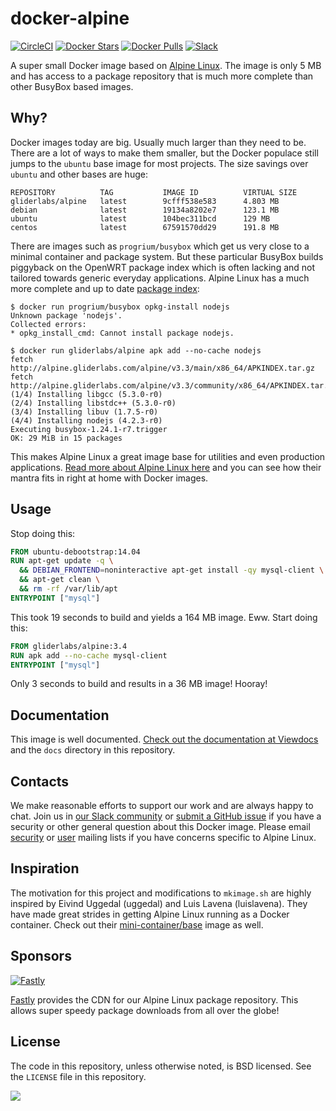 # docker-alpine

[![CircleCI](https://img.shields.io/circleci/project/github/gliderlabs/docker-alpine/release.svg)](https://circleci.com/gh/gliderlabs/docker-alpine)
[![Docker Stars](https://img.shields.io/docker/stars/gliderlabs/alpine.svg)][hub]
[![Docker Pulls](https://img.shields.io/docker/pulls/gliderlabs/alpine.svg)][hub]
[![Slack](http://glider-slackin.herokuapp.com/badge.svg)][slack]


A super small Docker image based on [Alpine Linux][alpine]. The image is only 5 MB and has access to a package repository that is much more complete than other BusyBox based images.

## Why?

Docker images today are big. Usually much larger than they need to be. There are a lot of ways to make them smaller, but the Docker populace still jumps to the `ubuntu` base image for most projects. The size savings over `ubuntu` and other bases are huge:

```
REPOSITORY          TAG           IMAGE ID          VIRTUAL SIZE
gliderlabs/alpine   latest        9cfff538e583      4.803 MB
debian              latest        19134a8202e7      123.1 MB
ubuntu              latest        104bec311bcd      129 MB
centos              latest        67591570dd29      191.8 MB
```

There are images such as `progrium/busybox` which get us very close to a minimal container and package system. But these particular BusyBox builds piggyback on the OpenWRT package index which is often lacking and not tailored towards generic everyday applications. Alpine Linux has a much more complete and up to date [package index][alpine-packages]:

```console
$ docker run progrium/busybox opkg-install nodejs
Unknown package 'nodejs'.
Collected errors:
* opkg_install_cmd: Cannot install package nodejs.

$ docker run gliderlabs/alpine apk add --no-cache nodejs
fetch http://alpine.gliderlabs.com/alpine/v3.3/main/x86_64/APKINDEX.tar.gz
fetch http://alpine.gliderlabs.com/alpine/v3.3/community/x86_64/APKINDEX.tar.gz
(1/4) Installing libgcc (5.3.0-r0)
(2/4) Installing libstdc++ (5.3.0-r0)
(3/4) Installing libuv (1.7.5-r0)
(4/4) Installing nodejs (4.2.3-r0)
Executing busybox-1.24.1-r7.trigger
OK: 29 MiB in 15 packages
```

This makes Alpine Linux a great image base for utilities and even production applications. [Read more about Alpine Linux here][alpine-about] and you can see how their mantra fits in right at home with Docker images.

## Usage

Stop doing this:

```dockerfile
FROM ubuntu-debootstrap:14.04
RUN apt-get update -q \
  && DEBIAN_FRONTEND=noninteractive apt-get install -qy mysql-client \
  && apt-get clean \
  && rm -rf /var/lib/apt
ENTRYPOINT ["mysql"]
```
This took 19 seconds to build and yields a 164 MB image. Eww. Start doing this:

```dockerfile
FROM gliderlabs/alpine:3.4
RUN apk add --no-cache mysql-client
ENTRYPOINT ["mysql"]
```

Only 3 seconds to build and results in a 36 MB image! Hooray!

## Documentation

This image is well documented. [Check out the documentation at Viewdocs][docs] and the `docs` directory in this repository.

## Contacts

We make reasonable efforts to support our work and are always happy to chat. Join us in [our Slack community][slack] or [submit a GitHub issue][issues] if you have a security or other general question about this Docker image. Please email [security](http://lists.alpinelinux.org/alpine-security/summary.html) or [user](http://lists.alpinelinux.org/alpine-user/summary.html) mailing lists if you have concerns specific to Alpine Linux.

## Inspiration

The motivation for this project and modifications to `mkimage.sh` are highly inspired by Eivind Uggedal (uggedal) and Luis Lavena (luislavena). They have made great strides in getting Alpine Linux running as a Docker container. Check out their [mini-container/base][mini-base] image as well.

## Sponsors

[![Fastly](https://github.com/gliderlabs/docker-alpine/raw/master/logo_fastly.png)][fastly]

[Fastly][fastly] provides the CDN for our Alpine Linux package repository. This allows super speedy package downloads from all over the globe!

## License

The code in this repository, unless otherwise noted, is BSD licensed. See the `LICENSE` file in this repository.

[mini-base]: https://github.com/mini-containers/base
[alpine-packages]: http://pkgs.alpinelinux.org/
[alpine-about]: https://www.alpinelinux.org/about/
[docs]: http://gliderlabs.viewdocs.io/docker-alpine
[slack]: http://glider-slackin.herokuapp.com/
[issues]: https://github.com/gliderlabs/docker-alpine/issues
[alpine]: http://alpinelinux.org/
[fastly]: https://www.fastly.com/
[hub]: https://hub.docker.com/r/gliderlabs/alpine/
<img src="https://ga-beacon.appspot.com/UA-58928488-2/docker-alpine/readme?pixel" />

